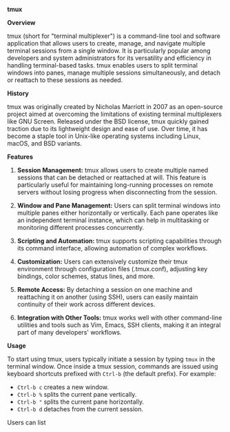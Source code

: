 

**tmux**

**Overview**

tmux (short for "terminal multiplexer") is a command-line tool and software application that allows users to create, manage, and navigate multiple terminal sessions from a single window. It is particularly popular among developers and system administrators for its versatility and efficiency in handling terminal-based tasks. tmux enables users to split terminal windows into panes, manage multiple sessions simultaneously, and detach or reattach to these sessions as needed.

**History**

tmux was originally created by Nicholas Marriott in 2007 as an open-source project aimed at overcoming the limitations of existing terminal multiplexers like GNU Screen. Released under the BSD license, tmux quickly gained traction due to its lightweight design and ease of use. Over time, it has become a staple tool in Unix-like operating systems including Linux, macOS, and BSD variants.

**Features**

1. **Session Management:** tmux allows users to create multiple named sessions that can be detached or reattached at will. This feature is particularly useful for maintaining long-running processes on remote servers without losing progress when disconnecting from the session.

2. **Window and Pane Management:** Users can split terminal windows into multiple panes either horizontally or vertically. Each pane operates like an independent terminal instance, which can help in multitasking or monitoring different processes concurrently.

3. **Scripting and Automation:** tmux supports scripting capabilities through its command interface, allowing automation of complex workflows.

4. **Customization:** Users can extensively customize their tmux environment through configuration files (.tmux.conf), adjusting key bindings, color schemes, status lines, and more.

5. **Remote Access:** By detaching a session on one machine and reattaching it on another (using SSH), users can easily maintain continuity of their work across different devices.

6. **Integration with Other Tools:** tmux works well with other command-line utilities and tools such as Vim, Emacs, SSH clients, making it an integral part of many developers' workflows.

**Usage**

To start using tmux, users typically initiate a session by typing `tmux` in the terminal window. Once inside a tmux session, commands are issued using keyboard shortcuts prefixed with `Ctrl-b` (the default prefix). For example:
- `Ctrl-b c` creates a new window.
- `Ctrl-b %` splits the current pane vertically.
- `Ctrl-b "` splits the current pane horizontally.
- `Ctrl-b d` detaches from the current session.

Users can list